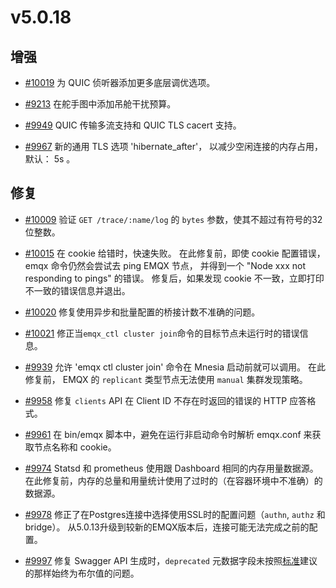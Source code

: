 # v5.0.18

## 增强

- [#10019](https://github.com/emqx/emqx/pull/10019) 为 QUIC 侦听器添加更多底层调优选项。

- [#9213](https://github.com/emqx/emqx/pull/9213) 在舵手图中添加吊舱干扰预算。

- [#9949](https://github.com/emqx/emqx/pull/9949) QUIC 传输多流支持和 QUIC TLS cacert 支持。

- [#9967](https://github.com/emqx/emqx/pull/9967) 新的通用 TLS 选项 'hibernate_after'， 以减少空闲连接的内存占用，默认： 5s 。

## 修复

- [#10009](https://github.com/emqx/emqx/pull/10009) 验证 `GET /trace/:name/log` 的 `bytes` 参数，使其不超过有符号的32位整数。

- [#10015](https://github.com/emqx/emqx/pull/10015) 在 cookie 给错时，快速失败。
  在此修复前，即使 cookie 配置错误，emqx 命令仍然会尝试去 ping EMQX 节点，
  并得到一个 "Node xxx not responding to pings" 的错误。
  修复后，如果发现 cookie 不一致，立即打印不一致的错误信息并退出。

- [#10020](https://github.com/emqx/emqx/pull/10020) 修复使用异步和批量配置的桥接计数不准确的问题。

- [#10021](https://github.com/emqx/emqx/pull/10021) 修正当`emqx_ctl cluster join`命令的目标节点未运行时的错误信息。

- [#9939](https://github.com/emqx/emqx/pull/9939) 允许 'emqx ctl cluster join' 命令在 Mnesia 启动前就可以调用。
  在此修复前， EMQX 的 `replicant` 类型节点无法使用 `manual` 集群发现策略。

- [#9958](https://github.com/emqx/emqx/pull/9958) 修复 `clients` API 在 Client ID 不存在时返回的错误的 HTTP 应答格式。

- [#9961](https://github.com/emqx/emqx/pull/9961) 在 bin/emqx 脚本中，避免在运行非启动命令时解析 emqx.conf 来获取节点名称和 cookie。

- [#9974](https://github.com/emqx/emqx/pull/9974) Statsd 和 prometheus 使用跟 Dashboard 相同的内存用量数据源。
  在此修复前，内存的总量和用量统计使用了过时的（在容器环境中不准确）的数据源。

- [#9978](https://github.com/emqx/emqx/pull/9978) 修正了在Postgres连接中选择使用SSL时的配置问题（`authn`, `authz` 和 bridge）。
  从5.0.13升级到较新的EMQX版本后，连接可能无法完成之前的配置。

- [#9997](https://github.com/emqx/emqx/pull/9997) 修复 Swagger API 生成时，`deprecated` 元数据字段未按照[标准](https://swagger.io/specification/)建议的那样始终为布尔值的问题。
